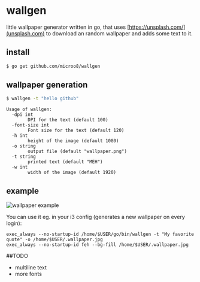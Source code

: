 # wallgen

little wallpaper generator written in go, that uses [https://unsplash.com/](unsplash.com) to download an random wallpaper and adds some text to it.

## install

```bash
$ go get github.com/microo8/wallgen
```

## wallpaper generation

```bash
$ wallgen -t "hello github"
```

```
Usage of wallgen:
  -dpi int
        DPI for the text (default 100)
  -font-size int
        Font size for the text (default 120)
  -h int
        height of the image (default 1080)
  -o string
        output file (default "wallpaper.png")
  -t string
        printed text (default "MEH")
  -w int
        width of the image (default 1920)
```

## example

![wallpaper example](https://raw.githubusercontent.com/microo8/wallgen/master/wallpaper.png "Wallpaper")

You can use it eg. in your i3 config (generates a new wallpaper on every login):

```
exec_always --no-startup-id /home/$USER/go/bin/wallgen -t "My favorite quote" -o /home/$USER/.wallpaper.jpg
exec_always --no-startup-id feh --bg-fill /home/$USER/.wallpaper.jpg
```

##TODO

- multiline text
- more fonts
